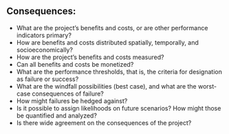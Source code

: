 ## Consequences: 

- What are the project’s benefits and costs, or are other performance indicators primary? 
- How are benefits and costs distributed spatially, temporally, and socioeconomically? 
- How are the project’s benefits and costs measured? 
- Can all benefits and costs be monetized? 
- What are the performance thresholds, that is, the criteria for designation as failure or success? 
- What are the windfall possibilities (best case), and what are the worst-case consequences of failure? 
- How might failures be hedged against? 
- Is it possible to assign likelihoods on future scenarios? How might those be
quantified and analyzed? 
- Is there wide agreement on the consequences of the project?
